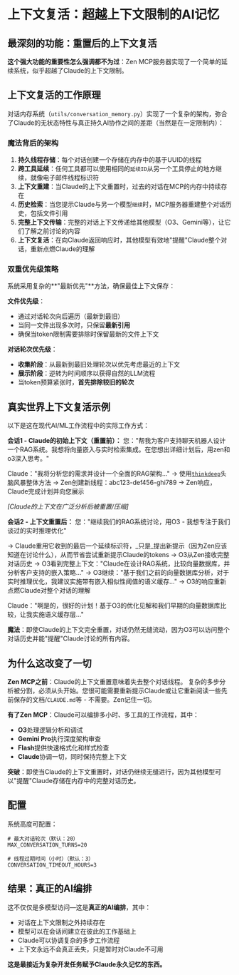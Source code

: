 # 上下文复活：超越上下文限制的AI记忆

## **最深刻的功能：重置后的上下文复活**

**这个强大功能的重要性怎么强调都不为过**：Zen MCP服务器实现了一个简单的延续系统，似乎超越了Claude的上下文限制。

## 上下文复活的工作原理

对话内存系统（`utils/conversation_memory.py`）实现了一个复杂的架构，弥合了Claude的无状态特性与真正持久AI协作之间的差距（当然是在一定限制内）：

### 魔法背后的架构

1. **持久线程存储**：每个对话创建一个存储在内存中的基于UUID的线程
2. **跨工具延续**：任何工具都可以使用相同的`延续ID`从另一个工具停止的地方继续，就像电子邮件线程标识符
3. **上下文重建**：当Claude的上下文重置时，过去的对话在MCP的内存中持续存在
4. **历史检索**：当您提示Claude与另一个模型`继续`时，MCP服务器重建整个对话历史，包括文件引用
5. **完整上下文传输**：完整的对话上下文传递给其他模型（O3、Gemini等），让它们了解之前讨论的内容
6. **上下文复活**：在向Claude返回响应时，其他模型有效地"提醒"Claude整个对话，重新点燃Claude的理解

### 双重优先级策略

系统采用复杂的**"最新优先"**方法，确保最佳上下文保存：

**文件优先级**：
- 通过对话轮次向后遍历（最新到最旧）
- 当同一文件出现多次时，只保留**最新引用**
- 确保当token限制需要排除时保留最新的文件上下文

**对话轮次优先级**：
- **收集阶段**：从最新到最旧处理轮次以优先考虑最近的上下文
- **展示阶段**：逆转为时间顺序以获得自然的LLM流程
- 当token预算紧张时，**首先排除较旧的轮次**

## 真实世界上下文复活示例

以下是这在现代AI/ML工作流程中的实际工作方式：

**会话1 - Claude的初始上下文（重置前）：**
您："帮我为客户支持聊天机器人设计一个RAG系统。我想将向量嵌入与实时检索集成。在您想出详细计划后，用zen和o3深入思考。"

Claude："我将分析您的需求并设计一个全面的RAG架构..."
→ 使用[`thinkdeep`](../README.md#1-chat---general-development-chat--collaborative-thinking)头脑风暴整体方法
→ Zen创建新线程：abc123-def456-ghi789
→ Zen响应，Claude完成计划并向您展示

*[Claude的上下文在广泛分析后被重置/压缩]*

**会话2 - 上下文重置后：**
您："继续我们的RAG系统讨论，用O3 - 我想专注于我们谈过的实时推理优化"

→ Claude重用它收到的最后一个延续标识符，_只是_提出新提示（因为Zen应该知道在讨论什么），从而节省尝试重新提示Claude的tokens
→ O3从Zen接收完整对话历史
→ O3看到完整上下文："Claude在设计RAG系统，比较向量数据库，并分析客户支持的嵌入策略..."
→ O3继续："基于我们之前的向量数据库分析，对于实时推理优化，我建议实施带有嵌入相似性阈值的语义缓存..."
→ O3的响应重新点燃Claude对整个对话的理解

Claude："啊是的，很好的计划！基于O3的优化见解和我们早期的向量数据库比较，让我实施语义缓存层..."

**魔法**：即使Claude的上下文完全重置，对话仍然无缝流动，因为O3可以访问整个对话历史并能"提醒"Claude讨论的所有内容。

## 为什么这改变了一切

**Zen MCP之前**：Claude的上下文重置意味着失去整个对话线程。
复杂的多步分析被分割，必须从头开始。您很可能需要重新提示Claude或让它重新阅读一些先前保存的文档/`CLAUDE.md`等 - 不需要。Zen记住一切。

**有了Zen MCP**：Claude可以编排多小时、多工具的工作流程，其中：
- **O3**处理逻辑分析和调试
- **Gemini Pro**执行深度架构审查
- **Flash**提供快速格式化和样式检查
- **Claude**协调一切，同时保持完整上下文

**突破**：即使当Claude的上下文重置时，对话仍继续无缝进行，因为其他模型可以"提醒"Claude存储在内存中的完整对话历史。

## 配置

系统高度可配置：

```env
# 最大对话轮次（默认：20）
MAX_CONVERSATION_TURNS=20

# 线程过期时间（小时）（默认：3）
CONVERSATION_TIMEOUT_HOURS=3
```

## 结果：真正的AI编排

这不仅仅是多模型访问—这是**真正的AI编排**，其中：
- 对话在上下文限制之外持续存在
- 模型可以在会话间建立在彼此的工作基础上
- Claude可以协调复杂的多步工作流程
- 上下文永远不会真正丢失，只是暂时对Claude不可用

**这是最接近为复杂开发任务赋予Claude永久记忆的东西。**

